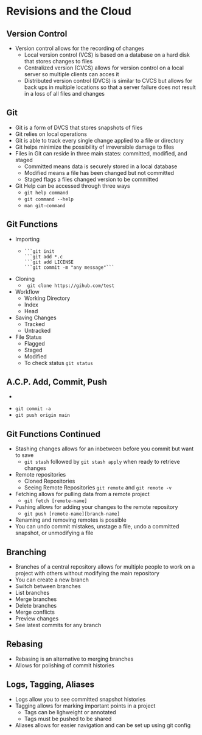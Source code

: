 # Revisions and the Cloud

## Version Control
* Version control allows for the recording of changes
  * Local version control (VCS) is based on a database on a hard disk that stores changes to files
  * Centralized version (CVCS) allows for version control on a local server so multiple clients       can acces it
  * Distributed version control (DVCS) is similar to CVCS but allows for back ups in multiple         locations so that a server failure does not result in a loss of all files and changes

## Git
  * Git is a form of DVCS that stores snapshots of files
  * Git relies on local operations
  * Git is able to track every single change applied to a file or directory
  * Git helps minimize the possibility of irreversible damage to files
  * Files in Git can reside in three main states: committed, modified, and staged
    * Committed means data is securely stored in a local database
    * Modified means a file has been changed but not committed
    * Staged flags a files changed version to be committed
  * Git Help can be accessed through three ways
    * ```git help command```
    * ```git command --help```
    * ```man git-command```
    
## Git Functions
  * Importing
      * ```cd test
        ```git init
        ```git add *.c
        ```git add LICENSE
        ```git commit -m "any message"```
  * Cloning
    * ``` git clone https://gihub.com/test```
  * Workflow
    * Working Directory
    * Index
    * Head
  * Saving Changes
    * Tracked 
    * Untracked
  * File Status
    * Flagged
    * Staged
    * Modified
    * To check status ```git status```

## A.C.P. Add, Commit, Push
  * ```git add filename
  * ```git commit -a```
  * ```git push origin main```
  
## Git Functions Continued
  * Stashing changes allows for an inbetween before you commit but want to save
    * ```git stash``` followed by ```git stash apply``` when ready to retrieve       changes
  * Remote repositories
    * Cloned Repositories
    * Seeing Remote Repositories
      ```git remote``` and ```git remote -v```
  * Fetching allows for pulling data from a remote project
    * ```git fetch [remote-name]```
  * Pushing allows for adding your changes to the remote repository
    * ```git push [remote-name][branch-name]```
  * Renaming and removing remotes is possible
  * You can undo commit mistakes, unstage a file, undo a committed snapshot, or unmodifying a file
  
## Branching
  * Branches of a central repository allows for multiple people to work on a project with others without modifying the main repository
  * You can create a new branch
  * Switch between branches
  * List branches
  * Merge branches
  * Delete branches
  * Merge conflicts
  * Preview changes
  * See latest commits for any branch

## Rebasing
  * Rebasing is an alternative to merging branches
  * Allows for polishing of commit histories

## Logs, Tagging, Aliases
  * Logs allow you to see committed snapshot histories
  * Tagging allows for marking important points in a project
    * Tags can be lighweight or annotated
    * Tags must be pushed to be shared
  * Aliases allows for easier navigation and can be set up using git config
  
    
  
        
  
